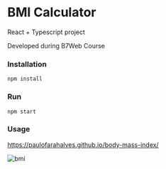 # BMI Calculator

React + Typescript project

Developed during B7Web Course

### Installation

`npm install`

### Run

`npm start`

### Usage

https://paulofarahalves.github.io/body-mass-index/

![bmi](https://user-images.githubusercontent.com/60483392/231603411-0e4802b1-2c41-4433-ac29-a9c7600450bc.gif)
